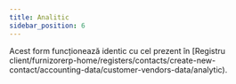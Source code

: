 ```yaml
---
title: Analitic
sidebar_position: 6
---
```


Acest form funcționează identic cu cel prezent în [Registru client/furnizorerp-home/registers/contacts/create-new-contact/accounting-data/customer-vendors-data/analytic).